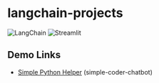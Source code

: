 # langchain-projects

![LangChain](https://camo.githubusercontent.com/15bb66de30057efbee0b42a12421b0bd1731a9c6b81e07c2ca1216b709bfb4ee/68747470733a2f2f696d672e736869656c64732e696f2f62616467652f4c616e67436861696e2d3163336333632e7376673f6c6f676f3d6c616e67636861696e266c6f676f436f6c6f723d7768697465) 
![Streamlit](https://img.shields.io/badge/-Streamlit-FF4B4B?style=flat&logo=streamlit&logoColor=white)

## Demo Links

- [Simple Python Helper](https://huggingface.co/spaces/zypchn/SimplePythonHelper) (simple-coder-chatbot) 

